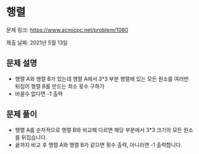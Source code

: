 # 행렬
문제 링크: https://www.acmicpc.net/problem/1080

제출 날짜: 2021년 5월 13일

## 문제 설명
+ 행렬 A와 행렬 B가 있는데 행렬 A에서 3\*3 부분 행렬에 있는 모든 원소를 여러번 뒤집어 행렬 B를 만드는 최소 횟수 구하기
+ 바꿀수 없다면 -1 출력

## 문제 풀이
+ 행렬 A를 순차적으로 행렬 B와 비교해 다르면 해당 부분에서 3\*3 크기의 모든 원소를 뒤집습니다.
+ 끝까지 비교 후 행렬 A와 행렬 B가 같으면 횟수 출력, 아니라면 -1 출력합니다.  
